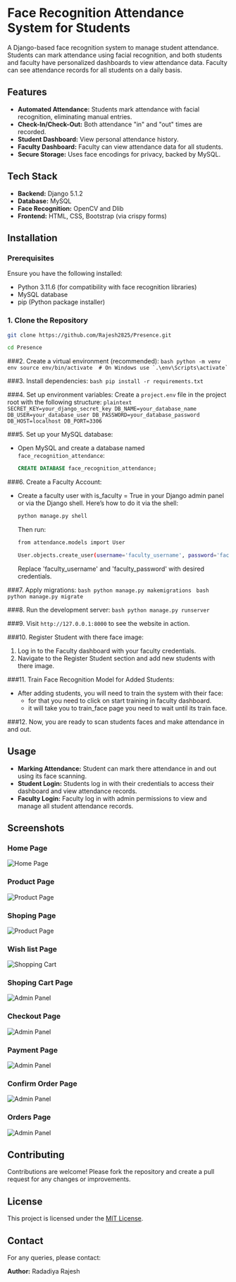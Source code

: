 # Face Recognition Attendance System for Students

A Django-based face recognition system to manage student attendance. Students can mark attendance using facial recognition, and both students and faculty have personalized dashboards to view attendance data. Faculty can see attendance records for all students on a daily basis.

## Features
- **Automated Attendance:** Students mark attendance with facial recognition, eliminating manual entries.
- **Check-In/Check-Out:** Both attendance "in" and "out" times are recorded.
- **Student Dashboard:** View personal attendance history.
- **Faculty Dashboard:** Faculty can view attendance data for all students.
- **Secure Storage:** Uses face encodings for privacy, backed by MySQL.

## Tech Stack
- **Backend:** Django 5.1.2
- **Database:** MySQL
- **Face Recognition:** OpenCV and Dlib
- **Frontend:** HTML, CSS, Bootstrap (via crispy forms)

## Installation

### Prerequisites
Ensure you have the following installed:
- Python 3.11.6 (for compatibility with face recognition libraries)
- MySQL database
- pip (Python package installer)

### 1. Clone the Repository
```bash
git clone https://github.com/Rajesh2825/Presence.git
```
```bash
cd Presence
```


###2. Create a virtual environment (recommended):
    ```bash
    python -m venv env
    source env/bin/activate  # On Windows use `.\env\Scripts\activate`
    ```

###3. Install dependencies:
    ```bash
    pip install -r requirements.txt
    ```

###4. Set up environment variables: Create a `project.env` file in the project root with the following structure:
    ```plaintext
    SECRET_KEY=your_django_secret_key
    DB_NAME=your_database_name
    DB_USER=your_database_user
    DB_PASSWORD=your_database_password
    DB_HOST=localhost
    DB_PORT=3306
    ```

###5. Set up your MySQL database:
   - Open MySQL and create a database named `face_recognition_attendance`:
     ```sql
     CREATE DATABASE face_recognition_attendance;
     ```
###6. Create a Faculty Account:
   - Create a faculty user with is_faculty = True in your Django admin panel or via the Django shell. Here’s how to do it via the shell:
     ```bash
     python manage.py shell
     ```
     Then run:
     ```bash
     from attendance.models import User
     ```
     ```bash
     User.objects.create_user(username='faculty_username', password='faculty_password', is_faculty=True)
     ```
     Replace 'faculty_username' and 'faculty_password' with desired credentials.


###7. Apply migrations:
    ```bash
    python manage.py makemigrations
    ```
    ```bash
     python manage.py migrate
    ```

###8. Run the development server:
    ```bash
    python manage.py runserver
    ```

###9. Visit `http://127.0.0.1:8000` to see the website in action.

###10. Register Student with there face image:
  1. Log in to the Faculty dashboard with your faculty credentials.
  2. Navigate to the Register Student section and add new students with there image.

###11. Train Face Recognition Model for Added Students:
  - After adding students, you will need to train the system with their face:
    - for that you need to click on start training in faculty dashboard.
    - it will take you to train_face page you need to wait until its train face.

###12. Now, you are ready to scan students faces and make attendance in and out.

## Usage
- **Marking Attendance:** Student can mark there attendance in and out using its face scanning.
- **Student Login:** Students log in with their credentials to access their dashboard and view attendance records.
- **Faculty Login:** Faculty log in with admin permissions to view and manage all student attendance records.


## Screenshots

### Home Page
![Home Page](website_img/homepage.png)

### Product Page
![Product Page](website_img/product.png)

### Shoping Page
![Product Page](website_img/shop.png)

### Wish list Page
![Shopping Cart](website_img/wishlist.png)

### Shoping Cart Page
![Admin Panel](website_img/cart.png)

### Checkout Page
![Admin Panel](website_img/checkout.png)

### Payment Page
![Admin Panel](website_img/payment.png)

### Confirm Order Page
![Admin Panel](website_img/confirm_order.png)

### Orders Page
![Admin Panel](website_img/order.png)



## Contributing
Contributions are welcome! Please fork the repository and create a pull request for any changes or improvements.

## License
This project is licensed under the [MIT License](https://github.com/sibtc/django-multiple-user-types-example/blob/master/LICENSE).

## Contact
For any queries, please contact:

**Author:** Radadiya Rajesh
